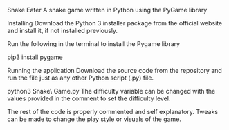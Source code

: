 Snake Eater
A snake game written in Python using the PyGame library

Installing
Download the Python 3 installer package from the official website and install it, if not installed previously.

Run the following in the terminal to install the Pygame library

pip3 install pygame

Running the application
Download the source code from the repository and run the file just as any other Python script (.py) file.

python3 Snake\ Game.py
The difficulty variable can be changed with the values provided in the comment to set the difficulty level.

The rest of the code is properly commented and self explanatory. Tweaks can be made to change the play style or visuals of the game.



